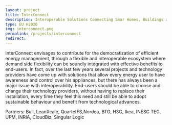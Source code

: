 ```yaml
---
layout: project
title: InterConnect
description: Interoperable Solutions Connecting Smar Homes, Buildings and Grids 
type: EU H2020
img: interconnect.png
permalink: /projects/interconnect
redirect: 
---
```


InterConnect envisages to contribute for the democratization of efficient energy management, through a flexible and interoperable ecosystem where demand side flexibility can be soundly integrated with effective benefits to end-users. In fact, over the last few years several projects and technology providers have come up with solutions that allow every energy user to have awareness and control over his appliances, but there has always been a major issue with interoperability. End-users should be able to choose and change their technology providers, without having to replace their installation, every time they feel this need and still be able to adopt sustainable behaviour and benefit from technological advances. 

Partners: Bull, LeanXcale, QuartetFS,Nordea, BTO, H3G, Ikea, INESC TEC, UPM, INRIA, CloudBiz, Singular Logic
